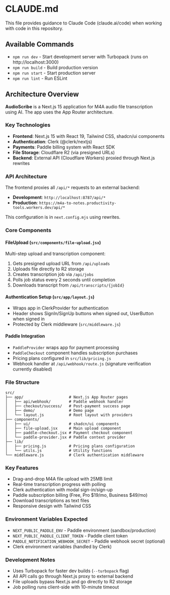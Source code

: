 # CLAUDE.md

This file provides guidance to Claude Code (claude.ai/code) when working with code in this repository.

## Available Commands

- `npm run dev` - Start development server with Turbopack (runs on http://localhost:3000)
- `npm run build` - Build production version
- `npm run start` - Start production server
- `npm run lint` - Run ESLint

## Architecture Overview

**AudioScribe** is a Next.js 15 application for M4A audio file transcription using AI. The app uses the App Router architecture.

### Key Technologies
- **Frontend**: Next.js 15 with React 19, Tailwind CSS, shadcn/ui components
- **Authentication**: Clerk (@clerk/nextjs)
- **Payments**: Paddle billing system with React SDK
- **File Storage**: Cloudflare R2 (via presigned URLs)
- **Backend**: External API (Cloudflare Workers) proxied through Next.js rewrites

### API Architecture
The frontend proxies all `/api/*` requests to an external backend:
- **Development**: `http://localhost:8787/api/*`
- **Production**: `https://m4a-to-notes.productivity-tools.workers.dev/api/*`

This configuration is in `next.config.mjs` using rewrites.

### Core Components

#### FileUpload (`src/components/file-upload.jsx`)
Multi-step upload and transcription component:
1. Gets presigned upload URL from `/api/uploads`
2. Uploads file directly to R2 storage
3. Creates transcription job via `/api/jobs`
4. Polls job status every 2 seconds until completion
5. Downloads transcript from `/api/transcripts/{jobId}`

#### Authentication Setup (`src/app/layout.js`)
- Wraps app in ClerkProvider for authentication
- Header shows SignIn/SignUp buttons when signed out, UserButton when signed in
- Protected by Clerk middleware (`src/middleware.js`)

#### Paddle Integration
- `PaddleProvider` wraps app for payment processing
- `PaddleCheckout` component handles subscription purchases
- Pricing plans configured in `src/lib/pricing.js`
- Webhook handler at `/api/webhook/route.js` (signature verification currently disabled)

### File Structure
```
src/
├── app/                    # Next.js App Router pages
│   ├── api/webhook/        # Paddle webhook handler
│   ├── checkout/success/   # Post-payment success page
│   ├── demo/               # Demo page
│   └── layout.js           # Root layout with providers
├── components/
│   ├── ui/                 # shadcn/ui components
│   ├── file-upload.jsx     # Main upload component
│   ├── paddle-checkout.jsx # Payment checkout component
│   └── paddle-provider.jsx # Paddle context provider
├── lib/
│   ├── pricing.js          # Pricing plans configuration
│   └── utils.js            # Utility functions
└── middleware.js           # Clerk authentication middleware
```

### Key Features
- Drag-and-drop M4A file upload with 25MB limit
- Real-time transcription progress with polling
- Clerk authentication with modal sign-in/sign-up
- Paddle subscription billing (Free, Pro $19/mo, Business $49/mo)
- Download transcriptions as text files
- Responsive design with Tailwind CSS

### Environment Variables Expected
- `NEXT_PUBLIC_PADDLE_ENV` - Paddle environment (sandbox/production)
- `NEXT_PUBLIC_PADDLE_CLIENT_TOKEN` - Paddle client token
- `PADDLE_NOTIFICATION_WEBHOOK_SECRET` - Paddle webhook secret (optional)
- Clerk environment variables (handled by Clerk)

### Development Notes
- Uses Turbopack for faster dev builds (`--turbopack` flag)
- All API calls go through Next.js proxy to external backend
- File uploads bypass Next.js and go directly to R2 storage
- Job polling runs client-side with 10-minute timeout